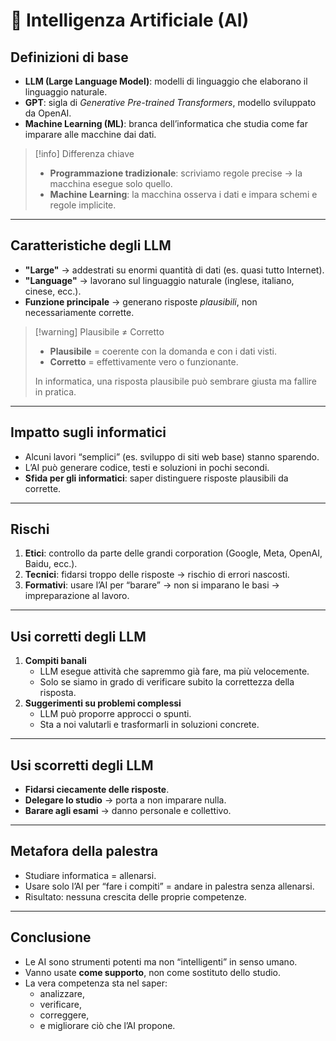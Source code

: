 # 🧠 Intelligenza Artificiale (AI)

## Definizioni di base
- **LLM (Large Language Model)**: modelli di linguaggio che elaborano il linguaggio naturale.  
- **GPT**: sigla di *Generative Pre-trained Transformers*, modello sviluppato da OpenAI.  
- **Machine Learning (ML)**: branca dell’informatica che studia come far imparare alle macchine dai dati.  

> [!info] Differenza chiave  
> - **Programmazione tradizionale**: scriviamo regole precise → la macchina esegue solo quello.  
> - **Machine Learning**: la macchina osserva i dati e impara schemi e regole implicite.  

---

## Caratteristiche degli LLM
- **"Large"** → addestrati su enormi quantità di dati (es. quasi tutto Internet).  
- **"Language"** → lavorano sul linguaggio naturale (inglese, italiano, cinese, ecc.).  
- **Funzione principale** → generano risposte *plausibili*, non necessariamente corrette.  

> [!warning] Plausibile ≠ Corretto  
> - **Plausibile** = coerente con la domanda e con i dati visti.  
> - **Corretto** = effettivamente vero o funzionante.  
>  
> In informatica, una risposta plausibile può sembrare giusta ma fallire in pratica.  

---

## Impatto sugli informatici
- Alcuni lavori “semplici” (es. sviluppo di siti web base) stanno sparendo.  
- L’AI può generare codice, testi e soluzioni in pochi secondi.  
- **Sfida per gli informatici**: saper distinguere risposte plausibili da corrette.  

---

## Rischi
1. **Etici**: controllo da parte delle grandi corporation (Google, Meta, OpenAI, Baidu, ecc.).  
2. **Tecnici**: fidarsi troppo delle risposte → rischio di errori nascosti.  
3. **Formativi**: usare l’AI per “barare” → non si imparano le basi → impreparazione al lavoro.  

---

## Usi corretti degli LLM
1. **Compiti banali**  
   - LLM esegue attività che sapremmo già fare, ma più velocemente.  
   - Solo se siamo in grado di verificare subito la correttezza della risposta.  
2. **Suggerimenti su problemi complessi**  
   - LLM può proporre approcci o spunti.  
   - Sta a noi valutarli e trasformarli in soluzioni concrete.  

---

## Usi scorretti degli LLM
- **Fidarsi ciecamente delle risposte**.  
- **Delegare lo studio** → porta a non imparare nulla.  
- **Barare agli esami** → danno personale e collettivo.  

---

## Metafora della palestra
- Studiare informatica = allenarsi.  
- Usare solo l’AI per “fare i compiti” = andare in palestra senza allenarsi.  
- Risultato: nessuna crescita delle proprie competenze.  

---

## Conclusione
- Le AI sono strumenti potenti ma non “intelligenti” in senso umano.  
- Vanno usate **come supporto**, non come sostituto dello studio.  
- La vera competenza sta nel saper:  
  - analizzare,  
  - verificare,  
  - correggere,  
  - e migliorare ciò che l’AI propone.  
